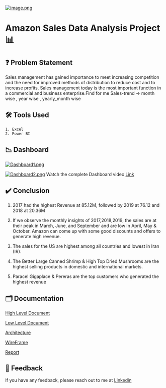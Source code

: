 

[![image.png](https://i.postimg.cc/59nmV0Fk/image.png)](https://postimg.cc/0rKSG9np)


# Amazon Sales Data Analysis Project 📊



## ❓ Problem Statement

Sales management has gained importance to meet increasing competition and the need
for improved methods of distribution to reduce cost and to increase profits. Sales
management today is the most important function in a commercial and business
enterprise.Find for me Sales-trend -> month wise , year wise , yearly_month wise
## 🛠 Tools Used
    1. Excel
    2. Power BI
## 📉 Dashboard

[![Dashboard1.png](https://i.postimg.cc/Gp3yq0cT/Dashboard1.png)](https://postimg.cc/Sn5RxvYm)
<!-- ![App Screenshot](https://github.com/AshishRaykar/Amazon-sales-data-analysis/blob/4cc5d0f0f89c8ad730e8db448923e53c824bad5b/Media/Dashboard2.png) -->
[![Dashboard2.png](https://i.postimg.cc/RVyRqZLC/Dashboard2.png)](https://postimg.cc/vc79NMKC)
Watch the complete Dashboard video [Link](https://www.youtube.com/watch?v=HEQ4g-LwLFI)

## ✔️ Conclusion
1. 2017 had the highest Revenue at 85.12M, followed by 2019 at 76.12 and 2018 at 20.36M

2. If we observe the monthly insights of 2017,2018,2019, the sales are at their peak in March, June, and September and are low in April, May & October. Amazon can come up with some good discounts and offers to generate high revenue.

3. The sales for the US are highest among all countries and lowest in Iran (IR).

4. The Better Large Canned Shrimp & High Top Dried Mushrooms are the highest selling products in domestic and international markets. 

5. Paracel Gigaplace & Pereras are the top customers who generated the highest revenue
## 🗂 Documentation

[High Level Document](https://github.com/kartikkrishnasharmaa/amazon-sales-data-analysis/blob/main/HLD%20Document.pdf)

[Low Level Document](https://github.com/kartikkrishnasharmaa/amazon-sales-data-analysis/blob/main/LLD%20Document.pdf)

[Architecture](https://github.com/kartikkrishnasharmaa/amazon-sales-data-analysis/blob/main/Architecture.pdf)

[WireFrame](https://github.com/kartikkrishnasharmaa/amazon-sales-data-analysis/blob/main/Wireframe.pdf)

[Report](https://github.com/kartikkrishnasharmaa/amazon-sales-data-analysis/blob/main/Amazon%20sales%20report.pptx)

## 📩 Feedback

If you have any feedback, please reach out to me at [Linkedin](https://www.linkedin.com/in/cse-kartik-sharma/)

